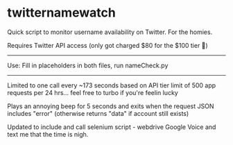 # twitternamewatch
Quick script to monitor username availability on Twitter. For the homies.

Requires Twitter API access (only got charged $80 for the $100 tier 💸)

___

Use: Fill in placeholders in both files, run nameCheck.py
___

Limited to one call every ~173 seconds 
  based on API tier limit of 500 app requests per 24 hrs... 
   feel free to turbo if you're feelin lucky

Plays an annoying beep for 5 seconds and exits when the request JSON includes "error" (otherwise returns "data" if account still exists)

Updated to include and call selenium script - webdrive Google Voice and text me that the time is nigh.
